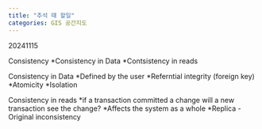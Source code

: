 ```yaml
---
title: "추석 때 할일"
categories: GIS 공간지도
---
```

20241115

Consistency
*Consistency in Data
*Contsistency in reads

Consistency in Data
*Defined by the user
*Referntial integrity (foreign key)
*Atomicity
*Isolation

Consistency in reads
*if a transaction committed a change will a new transaction see the change?
*Affects the system as a whole
*Replica - Original inconsistency
